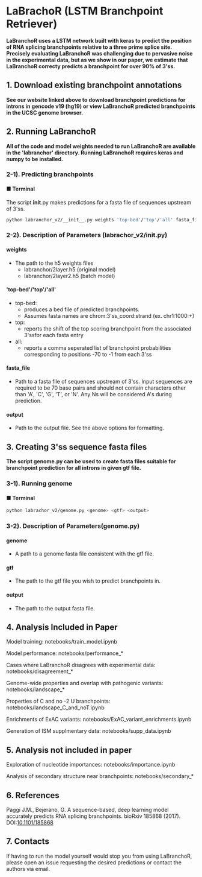 # LaBrachoR (LSTM Branchpoint Retriever)
**LaBranchoR uses a LSTM network built with keras to predict the
position of RNA splicing branchpoints relative to a three prime
splice site. Precisely evaluating LaBranchoR was challenging due
to pervasive noise in the experimental data, but as we show in our
paper, we estimate that LaBranchoR correcty predicts a branchpoint
for over 90% of 3'ss.**


## 1. Download existing branchpoint annotations
**See our website linked above to download branchpoint predictions
for introns in gencode v19 (hg19) or view LaBranchoR predicted
branchpoints in the UCSC genome browser.**


## 2. Running LaBranchoR
**All of the code and model weights needed to run LaBranchoR are available in
the 'labranchor' directory. Running LaBranchoR requires keras and numpy to be installed.**


### 2-1). Predicting branchpoints
#### ■ Terminal
The script __init__.py makes predictions for a fasta file of sequences upstream of 3'ss.
```sh
python labranchor_v2/__init__.py weights 'top-bed'/'top'/'all' fasta_file output
```

### 2-2). Description of Parameters (labrachor_v2/__init__.py)
#### weights
- The path to the h5 weights files
  - labranchor/2layer.h5 (original model)
  - labranchor/2layer2.h5 (batch model)

#### 'top-bed'/'top'/'all'
- top-bed:
  - produces a bed file of predicted branchpoints. 
  - Assumes fasta names are chrom:3'ss_coord:strand (ex. chr1:1000:+)
- top:
  - reports the shift of the top scoring branchpoint from the associated 3'ssfor each fasta entry
- all:
  - reports a comma seperated list of branchpoint probabilities corresponding to positions -70 to -1 from each 3'ss

#### fasta_file
- Path to a fasta file of sequences upstream of 3'ss. Input sequences are required to be 70 base pairs and should not contain characters other than 'A', 'C', 'G', 'T', or 'N'. Any Ns will be considered A's during prediction.

#### output
- Path to the output file. See the above options for formatting.


## 3. Creating 3'ss sequence fasta files
**The script genome.py can be used to create fasta files suitable for branchpoint prediction for all introns in given gtf file.**

### 3-1). Running genome
#### ■ Terminal
```sh
python labrachor_v2/genome.py <genome> <gtf> <output>
```

### 3-2). Description of Parameters(genome.py)
#### genome
- A path to a genome fasta file consistent with the gtf file.

#### gtf
- The path to the gtf file you wish to predict branchpoints in.

#### output
- The path to the output fasta file.


## 4. Analysis Included in Paper

Model training: notebooks/train_model.ipynb

Model performance: notebooks/performance_*

Cases where LaBranchoR disagrees with experimental data: notebooks/disagreement_*

Genome-wide properties and overlap with pathogenic variants: notebooks/landscape_*

Properties of C and no -2 U branchpoints: notebooks/landscape_C_and_noT.ipynb

Enrichments of ExAC variants: notebooks/ExAC_variant_enrichments.ipynb

Generation of ISM supplmentary data: notebooks/supp_data.ipynb

## 5. Analysis not included in paper

Exploration of nucleotide importances: notebooks/importance.ipynb

Analysis of secondary structure near branchpoints: notebooks/secondary_*

## 6. References
Paggi J.M., Bejerano, G. A sequence-based, deep learning model accurately predicts RNA splicing branchpoints. bioRxiv 185868 (2017). DOI:[10.1101/185868](http://www.biorxiv.org/content/early/2017/09/07/185868)

## 7. Contacts
If having to run the model yourself would stop you from using LaBranchoR,
please open an issue requesting the desired predictions or contact the
authors via email.
